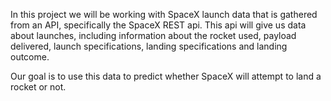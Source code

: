 In this project we will be working with SpaceX launch data that is gathered from an API, specifically the SpaceX REST api. 
This api will give us data about launches, including information about the rocket used, payload delivered, launch specifications, landing specifications and landing outcome.

Our goal is to use this data to predict whether SpaceX will attempt to land a rocket or not.
